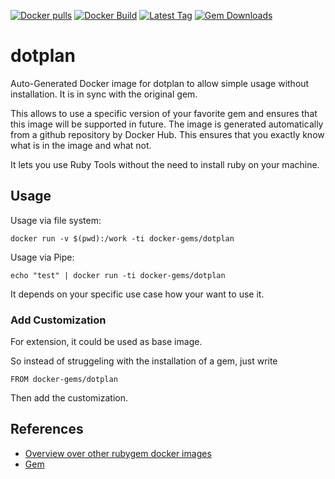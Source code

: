 [![Docker pulls](https://img.shields.io/docker/pulls/rubygem/dotplan.svg)](https://hub.docker.com/r/rubygem/dotplan/)
[![Docker Build](https://img.shields.io/docker/automated/rubygem/dotplan.svg)](https://hub.docker.com/r/rubygem/dotplan/)
[![Latest Tag](https://img.shields.io/github/tag/docker-rubygem/dotplan.svg)](https://hub.docker.com/r/rubygem/dotplan/)
[![Gem Downloads](https://img.shields.io/gem/dt/dotplan.svg)](https://rubygems.org/gems/dotplan/)
# dotplan

Auto-Generated Docker image for dotplan to allow simple usage without installation.
It is in sync with the original gem.

This allows to use a specific version of your favorite gem and ensures that this image will be supported in future.
The image is generated automatically from a github repository by Docker Hub.
This ensures that you exactly know what is in the image and what not.

It lets you use Ruby Tools without the need to install ruby on your machine.

## Usage

Usage via file system:

`docker run -v $(pwd):/work -ti docker-gems/dotplan`

Usage via Pipe:

`echo "test" | docker run -ti docker-gems/dotplan`

It depends on your specific use case how your want to use it.

### Add Customization

For extension, it could be used as base image.

So instead of struggeling with the installation of a gem, just write

`FROM docker-gems/dotplan`

Then add the customization.

## References

 - [Overview over other rubygem docker images](https://github.com/thinkbot/docker-rubygem)
 - [Gem](https://rubygems.org/gems/dotplan/)
